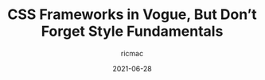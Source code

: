 ---
author: ricmac
date: 2021-06-28
layout: post.njk
publisher: thenewstack
tags:
  - article
  - css
  - frameworks
  - quality
  - meta
target_url: https://thenewstack.io/css-frameworks-in-vogue-but-dont-forget-style-fundamentals/
title: CSS Frameworks in Vogue, But Don’t Forget Style Fundamentals
---